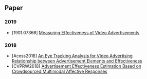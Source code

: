 ## Paper
### 2019
- [1901.07366] [Measuring Effectiveness of Video Advertisements](https://arxiv.org/abs/1901.07366)

### 2018
- [Acess2018] [An Eye Tracking Analysis for Video Advertising Relationship between Advertisement Elements and Effectiveness](https://www.researchgate.net/publication/322947706_An_Eye_Tracking_Analysis_for_Video_Advertising_Relationship_between_Advertisement_Elements_and_Effectiveness)
- [CVPRW2018] [Advertisement Effectiveness Estimation Based on Crowdsourced Multimodal Affective Responses](http://openaccess.thecvf.com/content_cvpr_2018_workshops/w27/html/Okada_Advertisement_Effectiveness_Estimation_CVPR_2018_paper.html)
